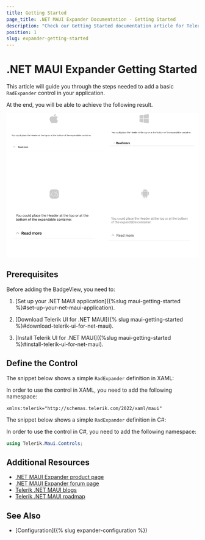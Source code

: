 ```yaml
---
title: Getting Started
page_title: .NET MAUI Expander Documentation - Getting Started
description: "Check our Getting Started documentation article for Telerik Expander for .NET MAUI control."
position: 1
slug: expander-getting-started
---
```


# .NET MAUI Expander Getting Started

This article will guide you through the steps needed to add a basic `RadExpander` control in your application.

At the end, you will be able to achieve the following result.

![Expander Getting Started](images/expander-getting-started.png)

## Prerequisites

Before adding the BadgeView, you need to:

1. [Set up your .NET MAUI application]({%slug maui-getting-started %}#set-up-your-net-maui-application).

1. [Download Telerik UI for .NET MAUI]({% slug maui-getting-started %}#download-telerik-ui-for-net-maui).

1. [Install Telerik UI for .NET MAUI]({%slug maui-getting-started %}#install-telerik-ui-for-net-maui).

## Define the Control

The snippet below shows a simple `RadExpander` definition in XAML:

<snippet id='expander-getting-started-xaml' />

In order to use the control in XAML, you need to add the following namespace:

```XAML
xmlns:telerik="http://schemas.telerik.com/2022/xaml/maui"
```

The snippet below shows a simple `RadExpander` definition in C#:
<snippet id='expander-gettingstarted-csharp' />

In order to use the control in C#, you need to add the following namespace:

```C#
using Telerik.Maui.Controls;
```

## Additional Resources

- [.NET MAUI Expander product page](https://www.telerik.com/maui-ui/badgeview)
- [.NET MAUI Expander forum page](https://www.telerik.com/forums/maui?tagId=1900)
- [Telerik .NET MAUI blogs](https://www.telerik.com/blogs/tag/.net-maui)
- [Telerik .NET MAUI roadmap](https://www.telerik.com/support/whats-new/maui-ui/roadmap)

## See Also

- [Configuration]({% slug expander-configuration %})